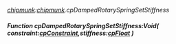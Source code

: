 _[chipmunk](../../modules/chipmunk/chipmunk-module.md):[chipmunk](../../modules/chipmunk/chipmunk-module.md).cpDampedRotarySpringSetStiffness_
##### Function cpDampedRotarySpringSetStiffness:Void( constraint:[cpConstraint](../../modules/chipmunk/chipmunk-cpconstraint.md),stiffness:[cpFloat](../../modules/chipmunk/chipmunk-cpfloat.md) )
